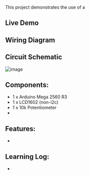 This project demonstrates the use of a 

## Live Demo
[comment]: # (insert video in the next line)


## Wiring Diagram


## Circuit Schematic
![image]()
  
## Components:
- 1 x Arduino Mega 2560 R3
- 1 x LCD1602 (non-i2c)
- 1 x 10k Potentiometer
- 

## Features:
- 

## Learning Log:
- 
